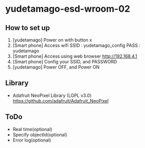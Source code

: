 # yudetamago-esd-wroom-02

## How to set up

1. [yudetamago]  Power on with button x
1. [Smart phone] Access wifi
   SSID : yudetamago_config
   PASS : yudetamago
1. [Smart phone] Access using web browser
   http://192.168.4.1
1. [Smart phone] Config your SSID, and PASSWORD
1. [yudetamago]  Power OFF, and Power ON

## Library

- Adafruit NeoPixel Library (LGPL v3.0)
  https://github.com/adafruit/Adafruit_NeoPixel

## ToDo

- Real time(optional)
- Specify objectId(optional)
- Error log(optional)
